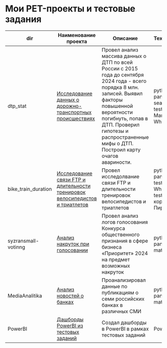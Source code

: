 # Мои PET-проекты и тестовые задания 


| dir    | Наименование проекта                | Описание                                                     | Технологии                                                         |
| ---- | ----------------------------------- | ------------------------------------------------------------ | ------------------------------------------------------------ |
| dtp_stat | [Исследование данных о дорожно-транспортных происшествиях](https://github.com/delffine/Pet-projects/tree/main/dtp_stat) |  Провел анализ массива данных о ДТП по всей России с 2015 года до сентября 2024 года - всего порядка 8 млн. записей. Выявил факторы повышенной вероятности погибнуть, попав в ДТП. Проверил гипотезы и распространенные мифы о ДТП. Построил карту очагов авариности. | python, pandas, seaborn, T-test, Z-test, Mann-Whitney test |
| bike_train_duration | [Исследование связи FTP и длительности тренировок велосипедистов и триатлетов](https://github.com/delffine/Pet-projects/tree/main/bike_train_duration) |  Провел исследолвание связи FTP и длительности тренировок велосипедистов и триатлетов | python, pandas, T-test, Mann-Whitney test, корреляция Пирсена |
| syzransmall-votinng   | [Анализ накруток при голосовании](https://github.com/delffine/Pet-projects/tree/main/syzransmall-votinng) |  Провел анализ логов голосования Конкурса общественного признания в сфере бизнеса «Приоритет» 2024 на предмет возможных накруток | python, pandas, matplotlib |
| MediaAnalitika   | [Анализ новостей о банках](https://github.com/delffine/Pet-projects/tree/main/MediaAnalitika) | Проанализировал данные по публикациям о семи российских банках в различных СМИ | python, pandas, matplotlib |
| PowerBI   | [Дашборды PowerBI из тестовых заданий](https://github.com/delffine/Pet-projects/tree/main/PowerBI) | Создал дашборды в PowerBI в рамках тестовых заданий | PowerBI  |

